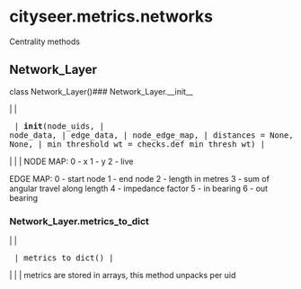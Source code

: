 # cityseer.metrics.networks

Centrality methods

## Network\_Layer

class Network_Layer()### Network\_Layer.\_\_init\_\_

 | <FuncSignature>
 | <pre>
 | __init__(node_uids,
 |          node_data,
 |          edge_data,
 |          node_edge_map,
 |          distances = None,
 |          betas = None,
 |          min_threshold_wt = checks.def_min_thresh_wt)
 | </pre>
 | </FuncSignature>
 |
 | NODE MAP:
0 - x
1 - y
2 - live

EDGE MAP:
0 - start node
1 - end node
2 - length in metres
3 - sum of angular travel along length
4 - impedance factor
5 - in bearing
6 - out bearing

### Network\_Layer.metrics\_to\_dict

 | <FuncSignature>
 | <pre>
 | metrics_to_dict()
 | </pre>
 | </FuncSignature>
 |
 | metrics are stored in arrays, this method unpacks per uid
